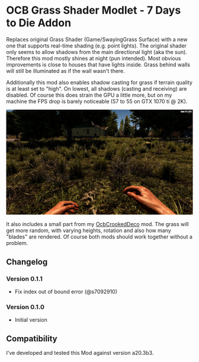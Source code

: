 # OCB Grass Shader Modlet - 7 Days to Die Addon

Replaces original Grass Shader (Game/SwayingGrass Surface) with
a new one that supports real-time shading (e.g. point lights).
The original shader only seems to allow shadows from the main
directional light (aka the sun). Therefore this mod mostly
shines at night (pun intended). Most obvious improvements is
close to houses that have lights inside. Grass behind walls
will still be illuminated as if the wall wasn't there.

Additionally this mod also enables shadow casting for grass
if terrain quality is at least set to "high". On lowest, all
shadows (casting and receiving) are disabled. Of course this
does strain the GPU a little more, but on my machine the FPS
drop is barely noticeable (57 to 55 on GTX 1070 ti @ 2K).

![Grass with new shader](Screens/in-game-day-new-shader.jpg)

It also includes a small part from my [OcbCrookedDeco][2] mod.
The grass will get more random, with varying heights, rotation
and also how many "blades" are rendered. Of course both mods
should work together without a problem.

## Changelog

### Version 0.1.1

- Fix index out of bound error (@s7092910)

### Version 0.1.0

- Initial version

## Compatibility

I've developed and tested this Mod against version a20.3b3.

[1]: https://github.com/OCB7D2D/A20BepInExPreloader
[2]: https://github.com/OCB7D2D/OcbCrookedDeco

